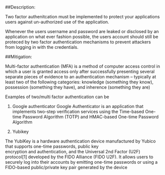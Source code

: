 ##Description:

Two factor authenitcation must be implemented to protect your applications users against un-authorized use of the application.

Whenever the users username and password are leaked or disclosed by an application on what ever fashion possible, the 
users account should still be proteced by two factor authentication mechanisms to prevent attackers
from logging in with the credentials.


##Mitigation:

Multi-factor authentication (MFA) is a method of computer access control in which a user is granted access only after successfully presenting several separate pieces of evidence to an authentication mechanism – typically at least two of the following categories: knowledge (something they know), possession (something they have), and inherence (something they are)

Examples of two/multi factor authentication can be 

1. Google authenticator
   Google Authenticator is an application that implements two-step verification services using the Time-based 
   One-time Password Algorithm (TOTP) and HMAC-based One-time Password Algorithm 

2. Yubikey

  The YubiKey is a hardware authentication device manufactured by Yubico that supports one-time passwords, public key   
  encryption and authentication, and the Universal 2nd Factor (U2F) protocol[1] developed by the FIDO Alliance (FIDO U2F).
  It allows users to securely log into their accounts by emitting one-time passwords or using a FIDO-based public/private
  key pair generated by the device
